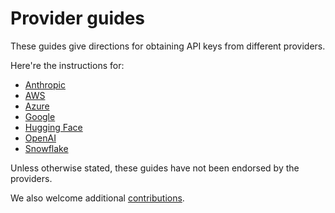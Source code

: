# Provider guides 

These guides give directions for obtaining API keys from different providers. 

Here're the instructions for:
- [Anthropic](anthropic.md) 
- [AWS](aws.md)
- [Azure](azure.md) 
- [Google](google.md)
- [Hugging Face](huggingface.md)
- [OpenAI](openai.md)
- [Snowflake](snowflake.md)

Unless otherwise stated, these guides have not been endorsed by the providers. 

We also welcome additional [contributions](../CONTRIBUTING.md). 

